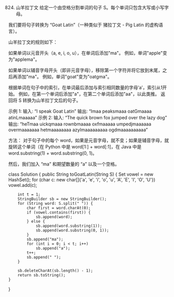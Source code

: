 824. 山羊拉丁文
给定一个由空格分割单词的句子 S。每个单词只包含大写或小写字母。

我们要将句子转换为 “Goat Latin”（一种类似于 猪拉丁文 - Pig Latin 的虚构语言）。

山羊拉丁文的规则如下：

如果单词以元音开头（a, e, i, o, u），在单词后添加"ma"。
例如，单词"apple"变为"applema"。

如果单词以辅音字母开头（即非元音字母），移除第一个字符并将它放到末尾，之后再添加"ma"。
例如，单词"goat"变为"oatgma"。

根据单词在句子中的索引，在单词最后添加与索引相同数量的字母’a’，索引从1开始。
例如，在第一个单词后添加"a"，在第二个单词后添加"aa"，以此类推。
返回将 S 转换为山羊拉丁文后的句子。

示例 1:
输入: “I speak Goat Latin”
输出: “Imaa peaksmaaa oatGmaaaa atinLmaaaaa”
示例 2:
输入: “The quick brown fox jumped over the lazy dog”
输出: “heTmaa uickqmaaa rownbmaaaa oxfmaaaaa umpedjmaaaaaa overmaaaaaaa hetmaaaaaaaa azylmaaaaaaaaa ogdmaaaaaaaaaa”

方法：
对于句子中的每个 word，如果是元音字母，就不变；如果是辅音字母，就旋转这个单词（在 Python 中是 word[1:] + word[:1]，在 Java 中是 word.substring(1) + word.substring(0, 1)。

然后，我们加入 “ma” 和期望数量的 “a” 以及一个空格。

class Solution {
    public String toGoatLatin(String S) {
        Set<Character> vowel = new HashSet();
        for (char c: new char[]{'a', 'e', 'i', 'o', 'u', 'A', 'E', 'I', 'O', 'U'})
            vowel.add(c);

        int t = 1;
        StringBuilder sb = new StringBuilder();
        for (String word: S.split(" ")) {
            char first = word.charAt(0);
            if (vowel.contains(first)) {
                sb.append(word);
            } else {
                sb.append(word.substring(1));
                sb.append(word.substring(0, 1));
            }
            sb.append("ma");
            for (int i = 0; i < t; i++)
                sb.append("a");
            t++;
            sb.append(" ");
        }

        sb.deleteCharAt(sb.length() - 1);
        return sb.toString();
    }
}
